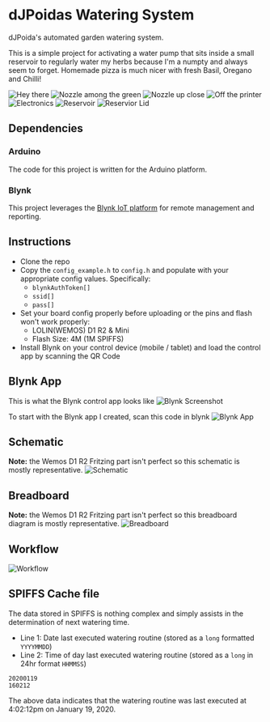 # dJPoidas Watering System
dJPoida's automated garden watering system.

This is a simple project for activating a water pump that sits inside a small reservoir to regularly water my herbs because I'm a numpty and always seem to forget. Homemade pizza is much nicer with fresh Basil, Oregano and Chilli!

![Hey there](https://github.com/dJPoida/watering_system/blob/master/photos/Hey%20there.jpg)
![Nozzle among the green](https://github.com/dJPoida/watering_system/blob/master/photos/Nozzle%20among%20the%20green.jpg)
![Nozzle up close](https://github.com/dJPoida/watering_system/blob/master/photos/Nozzle%20up%20close.jpg)
![Off the printer](https://github.com/dJPoida/watering_system/blob/master/photos/Off%20the%20printer.jpg)
![Electronics](https://github.com/dJPoida/watering_system/blob/master/photos/Electronics.jpg)
![Reservoir](https://github.com/dJPoida/watering_system/blob/master/photos/Reservoir.jpg)
![Reservior Lid](https://github.com/dJPoida/watering_system/blob/master/photos/Reservior%20Lid.jpg)

## Dependencies
### Arduino
The code for this project is written for the Arduino platform.
### Blynk
This project leverages the [Blynk IoT platform](https://blynk.io/) for remote management and reporting.

## Instructions
- Clone the repo
- Copy the `config_example.h` to `config.h` and populate with your appropriate config values. Specifically:
    - `blynkAuthToken[]`
    - `ssid[]`
    - `pass[]`
- Set your board config properly before uploading or the pins and flash won't work properly: 
    - LOLIN(WEMOS) D1 R2 & Mini
    - Flash Size: 4M (1M SPIFFS)
- Install Blynk on your control device (mobile / tablet) and load the control app by scanning the QR Code

## Blynk App
This is what the Blynk control app looks like
![Blynk Screenshot](https://github.com/dJPoida/watering_system/blob/master/blynk/app_screenshot.jpg)

To start with the Blynk app I created, scan this code in blynk
![Blynk App](https://github.com/dJPoida/watering_system/blob/master/blynk/app_barcode.png)

## Schematic
**Note:** the Wemos D1 R2 Fritzing part isn't perfect so this schematic is mostly representative.
![Schematic](https://github.com/dJPoida/watering_system/blob/master/designs/circuit%20design%20v1.0_schem.png)

## Breadboard
**Note:** the Wemos D1 R2 Fritzing part isn't perfect so this breadboard diagram is mostly representative.
![Breadboard](https://github.com/dJPoida/watering_system/blob/master/designs/circuit%20design%20v1.0_bb.png)

## Workflow
![Workflow](https://github.com/dJPoida/watering_system/blob/master/designs/workflow.png)

## SPIFFS Cache file
The data stored in SPIFFS is nothing complex and simply assists in the determination of next watering time.

- Line 1: Date last executed watering routine (stored as a `long` formatted `YYYYMMDD`)
- Line 2: Time of day last executed watering routine (stored as a `long` in 24hr format `HHMMSS`)
```
20200119
160212
```
The above data indicates that the watering routine was last executed at 4:02:12pm on January 19, 2020.
